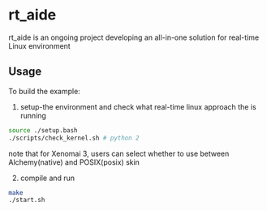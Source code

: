 # rt_aide

rt_aide is an ongoing project developing an all-in-one solution for real-time Linux environment

## Usage

To build the example:

1) setup-the environment and check what real-time linux approach the is running

```bash
source ./setup.bash
./scripts/check_kernel.sh # python 2
```
note that for Xenomai 3, users can select whether to use between Alchemy(native) and POSIX(posix) skin

2) compile and run
```bash
make
./start.sh
```